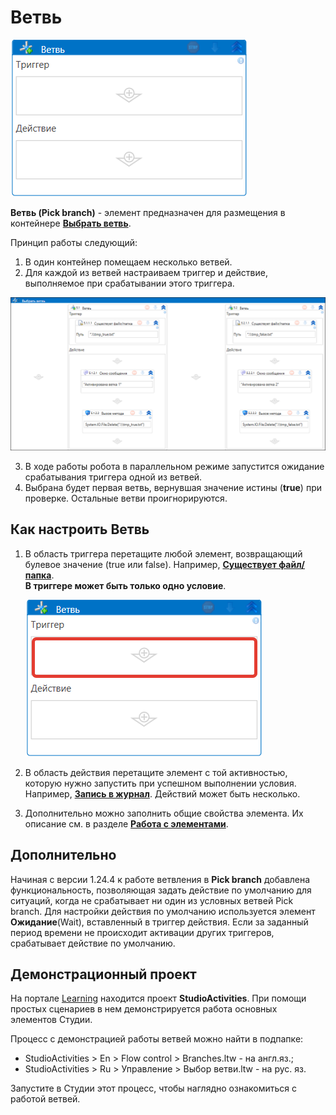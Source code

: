 # Ветвь

![](../../../.gitbook/assets/ветвь.png)

**Ветвь (Pick branch)** - элемент предназначен для размещения в контейнере [**Выбрать ветвь**](https://docs.primo-rpa.ru/primo-rpa/g\_elements/osnovnye-elementy/els\_logic/el\_logic\_pickbranch). 

Принцип работы следующий: 

1. В один контейнер помещаем несколько ветвей.
2. Для каждой из ветвей настраиваем триггер и действие, выполняемое при срабатывании этого триггера.

  ![](<../../../.gitbook/assets/pick-branch-2.png>)
  
3. В ходе работы робота в параллельном режиме запустится ожидание срабатывания триггера одной из ветвей.
4. Выбрана будет первая ветвь, вернувшая значение истины (**true**) при проверке. Остальные ветви проигнорируются.

## Как настроить Ветвь

1. В область триггера перетащите любой элемент, возвращающий булевое значение (true или false). Например, [**Существует файл/папка**](https://docs.primo-rpa.ru/primo-rpa/g_elements/el_basic/els_files/el_files_exists).\
   **В триггере может быть только одно условие**.

   ![](<../../../.gitbook/assets/триггер ветви.png>)

3. В область действия перетащите элемент с той активностью, которую нужно запустить при успешном выполнении условия. Например, [**Запись в журнал**](https://docs.primo-rpa.ru/primo-rpa/g\_elements/osnovnye-elementy/els\_dialogs/el\_dialogs\_addlog). Действий может быть несколько.
4. Дополнительно можно заполнить общие свойства элемента. Их описание см. в разделе [**Работа с элементами**](https://docs.primo-rpa.ru/primo-rpa/primo-studio/process/elements).

## Дополнительно

Начиная с версии 1.24.4 к работе ветвления в **Pick branch** добавлена функциональность, позволяющая задать действие по умолчанию для ситуаций, когда не срабатывает ни один из условных ветвей Pick branch.
Для настройки действия по умолчанию используется элемент **Ожидание**(Wait), вставленный в триггер действия. Если за заданный период времени не происходит активации других триггеров, срабатывает действие по умолчанию.

## Демонстрационный проект

На портале [Learning](https://github.com/PrimoRPA/Learning) находится проект **StudioActivities**. При помощи простых сценариев в нем демонстрируется работа основных элементов Студии.

Процесс с демонстрацией работы ветвей можно найти в подпапке:
* StudioActivities > En > Flow control > Branches.ltw - на англ.яз.;
* StudioActivities > Ru > Управление > Выбор ветви.ltw - на рус. яз.

Запустите в Студии этот процесс, чтобы наглядно ознакомиться с работой ветвей.




